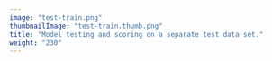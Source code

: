 ```yaml
---
image: "test-train.png"
thumbnailImage: "test-train.thumb.png"
title: "Model testing and scoring on a separate test data set."
weight: "230"
---
```

